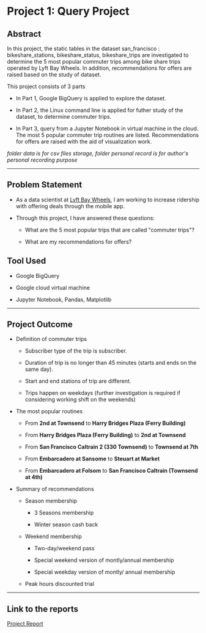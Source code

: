 # Project 1: Query Project

## Abstract 


In this project, the static tables in the dataset san_francisco : bikeshare_stations, bikeshare_status, bikeshare_trips are investigated to determine the 5 most popular commuter trips among bike share trips operated by Lyft Bay Wheels. In addition, recommendations for offers are raised based on the study of dataset.


This project consists of 3 parts

- In Part 1, Google BigQuery is applied to explore the dataset. 

- In Part 2, the Linux command line is applied for futher study of the dataset, to determine commuter trips. 

- In Part 3, query from a Jupyter Notebook in virtual machine in the cloud. The most 5 popular commuter trip routines are listed. Recommendations for offers are raised with the aid of visualization work. 

*folder data is for csv files storage, folder personal record is for author's personal recording purpose*

---

## Problem Statement

- As a data scientist at [Lyft Bay Wheels](https://www.lyft.com/bikes/bay-wheels), I am working to increase ridership with offering deals through the mobile app.


- Through this project, I have answered these questions: 

  * What are the 5 most popular trips that are called "commuter trips"? 
  
  * What are my recommendations for offers?
  
## Tool Used

- Google BigQuery

- Google cloud virtual machine 

- Jupyter Notebook, Pandas, Matplotlib

---


## Project Outcome

- Definition of commuter trips

  * Subscriber type of the trip is subscriber.
 
  * Duration of trip is no longer than 45 minutes (starts and ends on the same day).
 
  * Start and end stations of trip are different. 
 
  * Trips happen on weekdays (further investigation is required if considering working shift on the weekends)
  
  
- The most popular routines
   
   * From **2nd at Townsend** to **Harry Bridges Plaza (Ferry Building)**
   
   * From **Harry Bridges Plaza (Ferry Building)** to **2nd at Townsend**
   
   * From **San Francisco Caltrain 2 (330 Townsend)** to **Townsend at 7th**
   
   * From **Embarcadero at Sansome** to **Steuart at Market**

   * From **Embarcadero at Folsom** to **San Francisco Caltrain (Townsend at 4th)**
   

- Summary of recommendations 

  * Season membership
  
    * 3 Seasons membership
   
    * Winter season cash back
    
  * Weekend membership

    * Two-day/weekend pass
        
    * Special weekend version of montly/annual membership
  
    * Special weekday version of montly/ annual membership
    
  * Peak hours discounted trial 
 
---       

## Link to the reports

[Project Report](Project_1.ipynb)




